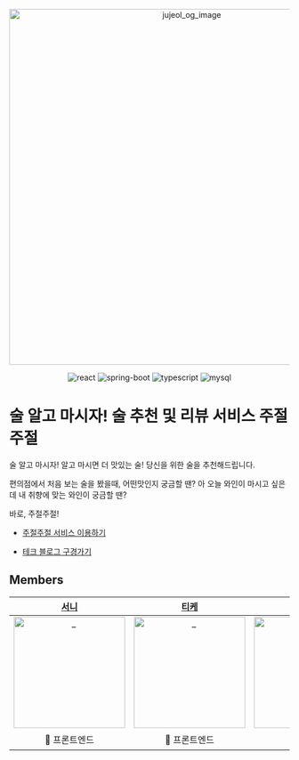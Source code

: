 <p align="center">
  <img width="640" alt="jujeol_og_image" src="https://user-images.githubusercontent.com/67677561/127765454-d9abca84-093f-46b9-b31c-e73e3ef4090c.png">
</p>
<p align="center">
  <img src="https://img.shields.io/badge/react-v17.0.2-9cf?logo=react" alt="react" />
  <img src="https://img.shields.io/badge/spring_boot-v2.5.2-green?logo=springboot"  alt="spring-boot" />
  <img src="https://img.shields.io/badge/typescript-v4.3.5-blue?logo=typescript" alt="typescript"/>
  <img src="https://img.shields.io/badge/mysql-v8.0.26-blue?logo=mysql" alt="mysql"/>
</p>

# 술 알고 마시자! 술 추천 및 리뷰 서비스 주절주절

술 알고 마시자! 알고 마시면 더 맛있는 술!
당신을 위한 술을 추천해드립니다.

편의점에서 처음 보는 술을 봤을때, 어떤맛인지 궁금할 땐?
아 오늘 와인이 마시고 싶은데 내 취향에 맞는 와인이 궁금할 땐?

바로, 주절주절!
* [주절주절 서비스 이용하기](https://jujeol-jujeol.com)

*   [테크 블로그 구경가기](https://jujeol-jujeol.github.io/)

## Members
|  [서니](https://github.com/sunhpark42)  |  [티케](https://github.com/devhyun637)  |  [웨지](https://github.com/sihyung92)  |  [소롱](https://github.com/soulgchoi)  |  [피카](https://github.com/pika96)  |  [크로플](https://github.com/perenok)  |  [나봄](https://github.com/qhals321)  |
| :----------: |  :--------:  |  :---------: |  :---------: | :---------: |  :---------: |  :---------: |
| <img src="https://avatars.githubusercontent.com/u/67677561?s=400&v=4" width=200px alt="_"/> | <img src="https://avatars.githubusercontent.com/u/59258239?s=400&v=4" width=200px alt="_"/> | <img src="https://avatars.githubusercontent.com/u/51393021?s=400&v=4" width=200px alt="_"/> | <img src="https://avatars.githubusercontent.com/u/52682603?s=400&v=4" width=200px alt="_"> | <img src="https://avatars.githubusercontent.com/u/52442949?s=400&v=4" width=200px alt="_"> | <img src="https://avatars.githubusercontent.com/u/68995534?s=400&v=4" width=200px alt="_"> | <img src="https://avatars.githubusercontent.com/u/63535027?s=400&v=4" width=200px alt="_"> |
|  🍺 프론트엔드 | 🥂 프론트엔드  | 🍷 백엔드  | 🥃 백엔드  | 🍸 백엔드  | 🍹 백엔드  | 🍶 백엔드  |

